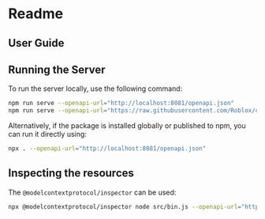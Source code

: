 # Readme

## User Guide

## Running the Server

To run the server locally, use the following command:

```bash
npm run serve --openapi-url="http://localhost:8081/openapi.json"
npm run serve --openapi-url="https://raw.githubusercontent.com/Roblox/creator-docs/refs/heads/main/content/en-us/reference/cloud/cloud.docs.json" --prefix="/cloud/v2"
```

Alternatively, if the package is installed globally or published to npm, you can run it directly using:

```bash
npx . --openapi-url="http://localhost:8081/openapi.json"
```

## Inspecting the resources

The `@modelcontextprotocol/inspector` can be used:

```bash
npx @modelcontextprotocol/inspector node src/bin.js --openapi-url="http://localhost:8081/openapi.json"
```

